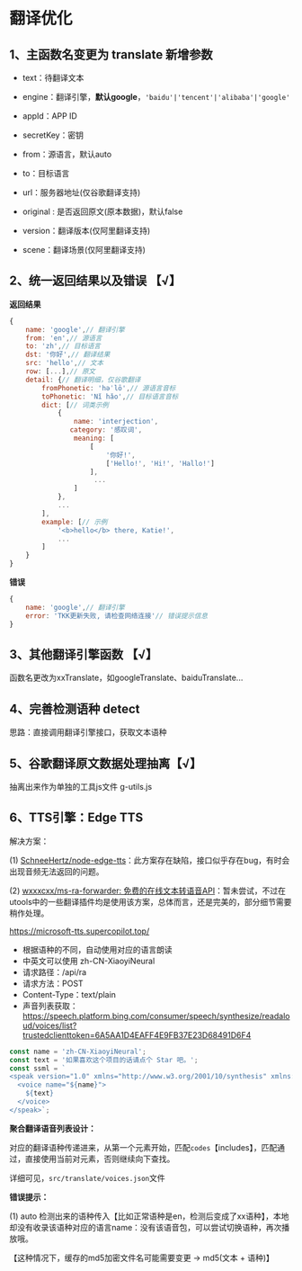 # 翻译优化

## 1、主函数名变更为 translate 新增参数

- text：待翻译文本

- engine：翻译引擎，**默认google**，`'baidu'|'tencent'|'alibaba'|'google'`
- appId：APP ID
- secretKey：密钥
- from：源语言，默认auto
- to：目标语言
- url：服务器地址(仅谷歌翻译支持)
- original : 是否返回原文(原本数据)，默认false
- version：翻译版本(仅阿里翻译支持)
- scene：翻译场景(仅阿里翻译支持)

## 2、统一返回结果以及错误 【√】

**返回结果**

```js
{
    name: 'google',// 翻译引擎
    from: 'en',// 源语言
    to: 'zh',// 目标语言
    dst: '你好',// 翻译结果
    src: 'hello',// 文本
    row: [...],// 原文
    detail: {// 翻译明细，仅谷歌翻译
        fromPhonetic: 'həˈlō',// 源语言音标
        toPhonetic: 'Nǐ hǎo',// 目标语言音标
        dict: [// 词类示例
            {
                name: 'interjection',
			   category: '感叹词',
                meaning: [
          			[
          				'你好!',
          				['Hello!', 'Hi!', 'Hallo!']
         			],
                     ...
         		]
            },
            ...
        ],
        example: [// 示例
            '<b>hello</b> there, Katie!',
            ...
        ]
    }
}
```

**错误**

```js
{
    name: 'google',// 翻译引擎
    error: 'TKK更新失败, 请检查网络连接'// 错误提示信息
}
```

## 3、其他翻译引擎函数 【√】

函数名更改为xxTranslate，如googleTranslate、baiduTranslate...

## 4、完善检测语种 detect

思路：直接调用翻译引擎接口，获取文本语种

## 5、谷歌翻译原文数据处理抽离【√】

抽离出来作为单独的工具js文件 g-utils.js 

## 6、TTS引擎：Edge TTS

解决方案：

(1) [SchneeHertz/node-edge-tts](https://github.com/SchneeHertz/node-edge-tts)：此方案存在缺陷，接口似乎存在bug，有时会出现音频无法返回的问题。

(2) [wxxxcxx/ms-ra-forwarder: 免费的在线文本转语音API](https://github.com/wxxxcxx/ms-ra-forwarder)：暂未尝试，不过在utools中的一些翻译插件均是使用该方案，总体而言，还是完美的，部分细节需要稍作处理。

https://microsoft-tts.supercopilot.top/

- 根据语种的不同，自动使用对应的语言朗读
- 中英文可以使用 zh-CN-XiaoyiNeural
- 请求路径：/api/ra
- 请求方法：POST
- Content-Type：text/plain
- 声音列表获取：https://speech.platform.bing.com/consumer/speech/synthesize/readaloud/voices/list?trustedclienttoken=6A5AA1D4EAFF4E9FB37E23D68491D6F4

```js
const name = 'zh-CN-XiaoyiNeural';
const text = '如果喜欢这个项目的话请点个 Star 吧。';
const ssml = `
<speak version="1.0" xmlns="http://www.w3.org/2001/10/synthesis" xmlns:mstts="https://www.w3.org/2001/mstts" xml:lang="en-US">
  <voice name="${name}">
    ${text}
  </voice>
</speak>`;
```

**聚合翻译语音列表设计：**

对应的翻译语种传递进来，从第一个元素开始，匹配`codes`【includes】，匹配通过，直接使用当前对元素，否则继续向下查找。

详细可见，`src/translate/voices.json`文件

**错误提示：**

(1) auto 检测出来的语种传入【比如正常语种是en，检测后变成了xx语种】，本地却没有收录该语种对应的语言name：没有该语音包，可以尝试切换语种，再次播放哦。

【这种情况下，缓存的md5加密文件名可能需要变更 → md5(文本 + 语种)】
